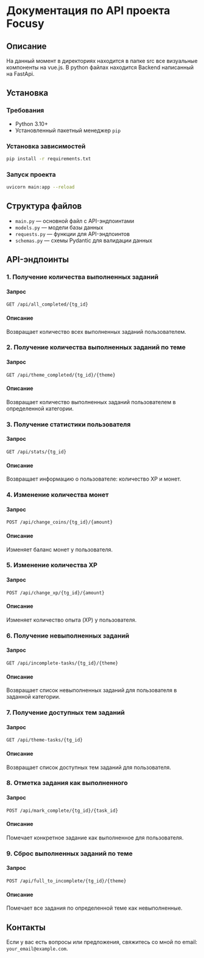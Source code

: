# Документация по API проекта Focusy

## Описание
На данный момент в директориях находится в папке src все визуальные компоненты на vue.js. В python файлах находится Backend написанный на FastApi.
## Установка

### Требования
- Python 3.10+
- Установленный пакетный менеджер `pip`

### Установка зависимостей
```sh
pip install -r requirements.txt
```

### Запуск проекта
```sh
uvicorn main:app --reload
```

## Структура файлов
- `main.py` — основной файл с API-эндпоинтами
- `models.py` — модели базы данных
- `requests.py` — функции для API-эндпоинтов
- `schemas.py` — схемы Pydantic для валидации данных

## API-эндпоинты

### 1. Получение количества выполненных заданий
#### Запрос
```http
GET /api/all_completed/{tg_id}
```
#### Описание
Возвращает количество всех выполненных заданий пользователем.

### 2. Получение количества выполненных заданий по теме
#### Запрос
```http
GET /api/theme_completed/{tg_id}/{theme}
```
#### Описание
Возвращает количество выполненных заданий пользователем в определенной категории.

### 3. Получение статистики пользователя
#### Запрос
```http
GET /api/stats/{tg_id}
```
#### Описание
Возвращает информацию о пользователе: количество XP и монет.

### 4. Изменение количества монет
#### Запрос
```http
POST /api/change_coins/{tg_id}/{amount}
```
#### Описание
Изменяет баланс монет у пользователя.

### 5. Изменение количества XP
#### Запрос
```http
POST /api/change_xp/{tg_id}/{amount}
```
#### Описание
Изменяет количество опыта (XP) у пользователя.

### 6. Получение невыполненных заданий
#### Запрос
```http
GET /api/incomplete-tasks/{tg_id}/{theme}
```
#### Описание
Возвращает список невыполненных заданий для пользователя в заданной категории.

### 7. Получение доступных тем заданий
#### Запрос
```http
GET /api/theme-tasks/{tg_id}
```
#### Описание
Возвращает список доступных тем заданий для пользователя.

### 8. Отметка задания как выполненного
#### Запрос
```http
POST /api/mark_complete/{tg_id}/{task_id}
```
#### Описание
Помечает конкретное задание как выполненное для пользователя.

### 9. Сброс выполненных заданий по теме
#### Запрос
```http
POST /api/full_to_incomplete/{tg_id}/{theme}
```
#### Описание
Помечает все задания по определенной теме как невыполненные.

## Контакты
Если у вас есть вопросы или предложения, свяжитесь со мной по email: `your_email@example.com`.

